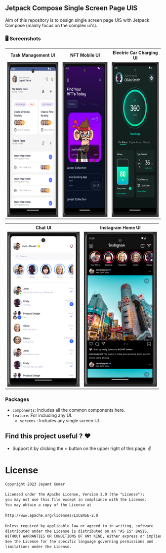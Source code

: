 ## Jetpack Compose Single Screen Page UIS

<p> Aim of this repository is to design single screen page UIS with Jetpack Compose (mainly focus on the complex ui's).</p>

### 🖥️ Screenshots

<table style="width:100%">
  <tr>
    <th>Task Management UI</th>
    <th>NFT Mobile UI</th>
    <th>Electric Car Charging UI</th>
  </tr>
  <tr>
    <td><img src="screenshots/taskManagement.png" height="500" alt="task_management"/></td>
    <td><img src="screenshots/NFT.png" height="500" alt="nft_mobile"/></td>
    <td><img src="screenshots/electric_car.png" height="500" alt="electric+_car"/></td>
  </tr>
</table>
<table style="width:100%">
  <tr>
    <th>Chat UI</th>
   <th>Instagram Home UI</th>
  </tr>
  <tr>
    <td><img src="screenshots/chat.png" height="500" alt="chat_ui"/></td>
    <td><img src="screenshots/instagram.png" height="500" alt="insta_ui"/></td>
  </tr>
</table>

### Packages

- `components`: Includes all the common components here.
- `feature`: For including any UI.
    - `screens` : Includes any single screen UI.

## Find this project useful ? ❤️

- Support it by clicking the ⭐️ button on the upper right of this page. ✌️

# License

```markdown
Copyright 2023 Jayant Kumar

Licensed under the Apache License, Version 2.0 (the "License");
you may not use this file except in compliance with the License.
You may obtain a copy of the License at

http://www.apache.org/licenses/LICENSE-2.0

Unless required by applicable law or agreed to in writing, software
distributed under the License is distributed on an "AS IS" BASIS,
WITHOUT WARRANTIES OR CONDITIONS OF ANY KIND, either express or implied.
See the License for the specific language governing permissions and
limitations under the License.
```
